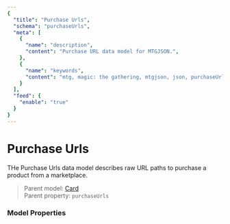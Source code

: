 ```yaml
---
{
  "title": "Purchase Urls",
  "schema": "purchaseUrls",
  "meta": [
    {
      "name": "description",
      "content": "Purchase URL data model for MTGJSON.",
    },
    {
      "name": "keywords",
      "content": "mtg, magic: the gathering, mtgjson, json, purchaseUrls, purchase urls",
    }
  ],
  "feed": {
    "enable": "true"
  }
}
---
```


# Purchase Urls

THe Purchase Urls data model describes raw URL paths to purchase a product from a marketplace.
  
> Parent model: [Card](../card/)  
> Parent property: `purchaseUrls`

### Model Properties

<Documentation/>
